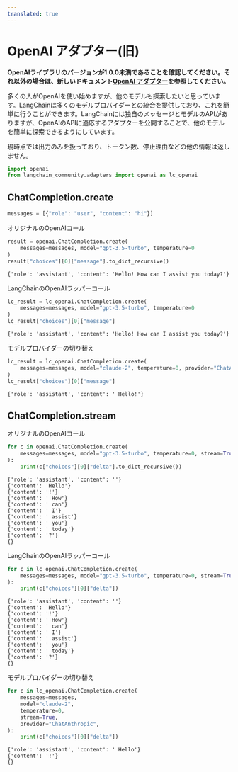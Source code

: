 ```yaml
---
translated: true
---
```


# OpenAI アダプター(旧)

**OpenAIライブラリのバージョンが1.0.0未満であることを確認してください。それ以外の場合は、新しいドキュメント[OpenAI アダプター](/docs/integrations/adapters/openai/)を参照してください。**

多くの人がOpenAIを使い始めますが、他のモデルも探索したいと思っています。LangChainは多くのモデルプロバイダーとの統合を提供しており、これを簡単に行うことができます。LangChainには独自のメッセージとモデルのAPIがありますが、OpenAIのAPIに適応するアダプターを公開することで、他のモデルを簡単に探索できるようにしています。

現時点では出力のみを扱っており、トークン数、停止理由などの他の情報は返しません。

```python
import openai
from langchain_community.adapters import openai as lc_openai
```

## ChatCompletion.create

```python
messages = [{"role": "user", "content": "hi"}]
```

オリジナルのOpenAIコール

```python
result = openai.ChatCompletion.create(
    messages=messages, model="gpt-3.5-turbo", temperature=0
)
result["choices"][0]["message"].to_dict_recursive()
```

```output
{'role': 'assistant', 'content': 'Hello! How can I assist you today?'}
```

LangChainのOpenAIラッパーコール

```python
lc_result = lc_openai.ChatCompletion.create(
    messages=messages, model="gpt-3.5-turbo", temperature=0
)
lc_result["choices"][0]["message"]
```

```output
{'role': 'assistant', 'content': 'Hello! How can I assist you today?'}
```

モデルプロバイダーの切り替え

```python
lc_result = lc_openai.ChatCompletion.create(
    messages=messages, model="claude-2", temperature=0, provider="ChatAnthropic"
)
lc_result["choices"][0]["message"]
```

```output
{'role': 'assistant', 'content': ' Hello!'}
```

## ChatCompletion.stream

オリジナルのOpenAIコール

```python
for c in openai.ChatCompletion.create(
    messages=messages, model="gpt-3.5-turbo", temperature=0, stream=True
):
    print(c["choices"][0]["delta"].to_dict_recursive())
```

```output
{'role': 'assistant', 'content': ''}
{'content': 'Hello'}
{'content': '!'}
{'content': ' How'}
{'content': ' can'}
{'content': ' I'}
{'content': ' assist'}
{'content': ' you'}
{'content': ' today'}
{'content': '?'}
{}
```

LangChainのOpenAIラッパーコール

```python
for c in lc_openai.ChatCompletion.create(
    messages=messages, model="gpt-3.5-turbo", temperature=0, stream=True
):
    print(c["choices"][0]["delta"])
```

```output
{'role': 'assistant', 'content': ''}
{'content': 'Hello'}
{'content': '!'}
{'content': ' How'}
{'content': ' can'}
{'content': ' I'}
{'content': ' assist'}
{'content': ' you'}
{'content': ' today'}
{'content': '?'}
{}
```

モデルプロバイダーの切り替え

```python
for c in lc_openai.ChatCompletion.create(
    messages=messages,
    model="claude-2",
    temperature=0,
    stream=True,
    provider="ChatAnthropic",
):
    print(c["choices"][0]["delta"])
```

```output
{'role': 'assistant', 'content': ' Hello'}
{'content': '!'}
{}
```
